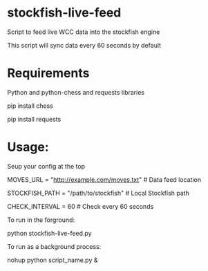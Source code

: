 # stockfish-live-feed
Script to feed live WCC data into the stockfish engine

This script will sync data every 60 seconds by default

# Requirements
Python and python-chess and requests libraries

pip install chess

pip install requests

# Usage:
Seup your config at the top

MOVES_URL = "http://example.com/moves.txt" # Data feed location

STOCKFISH_PATH = "/path/to/stockfish"  # Local Stockfish path

CHECK_INTERVAL = 60  # Check every 60 seconds

To run in the forground:

python stockfish-live-feed.py


To run as a background process:

nohup python script_name.py &